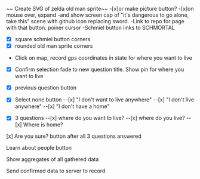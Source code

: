 ~~ Create SVG of zelda old man sprite~~
 -[x]or make picture button?
 -[x]on mouse over, expand 
 -and show screen cap of "it's dangerous to go alone, take this" scene
  with github icon replacing sword.
 -Link to repo for page with that button. poiner cursor
 -Schmiel button links to SCHMORTAL
 -[x] square schmiel button corners
 -[x] rounded old man sprite corners

 - Click on map, record gps coordinates in state for where you want to live
 -[x] Confirm selection
 fade to new question title. Show pin for where you want to live
 -[x] previous question button
 -[x] Select none button
 --[x] "I don't want to live anywhere"
 --[x] "I don't live anywhere"
 --[x] "I don't have a home"

 -[x] 3 questions
 --[x] where do you want to live?
 --[x] where do you live?
 --[x] Where is home?

 [x] Are you sure? button after all 3 questions answered

 Learn about people button

 Show aggregates of all gathered data

 Send confirmed data to server to record